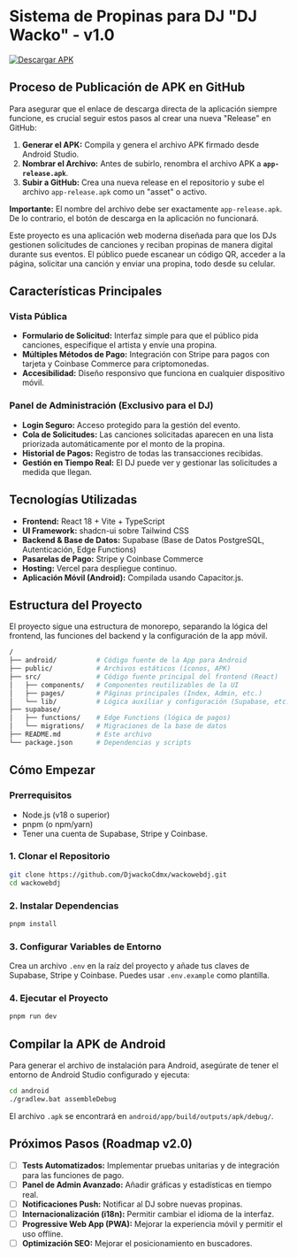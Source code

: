 # Sistema de Propinas para DJ "DJ Wacko" - v1.0

[![Descargar APK](https://img.shields.io/badge/Descargar-APK-brightgreen.svg)](https://github.com/DjwackoCdmx/wackowebdj/releases/latest/download/app-release.apk)

## Proceso de Publicación de APK en GitHub

Para asegurar que el enlace de descarga directa de la aplicación siempre funcione, es crucial seguir estos pasos al crear una nueva "Release" en GitHub:

1. **Generar el APK:** Compila y genera el archivo APK firmado desde Android Studio.
2. **Nombrar el Archivo:** Antes de subirlo, renombra el archivo APK a **`app-release.apk`**.
3. **Subir a GitHub:** Crea una nueva release en el repositorio y sube el archivo `app-release.apk` como un "asset" o activo.

**Importante:** El nombre del archivo debe ser exactamente `app-release.apk`. De lo contrario, el botón de descarga en la aplicación no funcionará.

Este proyecto es una aplicación web moderna diseñada para que los DJs gestionen solicitudes de canciones y reciban propinas de manera digital durante sus eventos. El público puede escanear un código QR, acceder a la página, solicitar una canción y enviar una propina, todo desde su celular.

## Características Principales

### Vista Pública

- **Formulario de Solicitud:** Interfaz simple para que el público pida canciones, especifique el artista y envíe una propina.
- **Múltiples Métodos de Pago:** Integración con Stripe para pagos con tarjeta y Coinbase Commerce para criptomonedas.
- **Accesibilidad:** Diseño responsivo que funciona en cualquier dispositivo móvil.

### Panel de Administración (Exclusivo para el DJ)

- **Login Seguro:** Acceso protegido para la gestión del evento.
- **Cola de Solicitudes:** Las canciones solicitadas aparecen en una lista priorizada automáticamente por el monto de la propina.
- **Historial de Pagos:** Registro de todas las transacciones recibidas.
- **Gestión en Tiempo Real:** El DJ puede ver y gestionar las solicitudes a medida que llegan.

## Tecnologías Utilizadas

- **Frontend:** React 18 + Vite + TypeScript
- **UI Framework:** shadcn-ui sobre Tailwind CSS
- **Backend & Base de Datos:** Supabase (Base de Datos PostgreSQL, Autenticación, Edge Functions)
- **Pasarelas de Pago:** Stripe y Coinbase Commerce
- **Hosting:** Vercel para despliegue continuo.
- **Aplicación Móvil (Android):** Compilada usando Capacitor.js.

## Estructura del Proyecto

El proyecto sigue una estructura de monorepo, separando la lógica del frontend, las funciones del backend y la configuración de la app móvil.

```bash
/
├── android/          # Código fuente de la App para Android
├── public/           # Archivos estáticos (íconos, APK)
├── src/              # Código fuente principal del frontend (React)
│   ├── components/   # Componentes reutilizables de la UI
│   ├── pages/        # Páginas principales (Index, Admin, etc.)
│   └── lib/          # Lógica auxiliar y configuración (Supabase, etc.)
├── supabase/
│   ├── functions/    # Edge Functions (lógica de pagos)
│   └── migrations/   # Migraciones de la base de datos
├── README.md         # Este archivo
└── package.json      # Dependencias y scripts
```

## Cómo Empezar

### Prerrequisitos

- Node.js (v18 o superior)
- pnpm (o npm/yarn)
- Tener una cuenta de Supabase, Stripe y Coinbase.

### 1. Clonar el Repositorio

```bash
git clone https://github.com/DjwackoCdmx/wackowebdj.git
cd wackowebdj
```

### 2. Instalar Dependencias

```bash
pnpm install
```

### 3. Configurar Variables de Entorno

Crea un archivo `.env` en la raíz del proyecto y añade tus claves de Supabase, Stripe y Coinbase. Puedes usar `.env.example` como plantilla.

### 4. Ejecutar el Proyecto

```bash
pnpm run dev
```

## Compilar la APK de Android

Para generar el archivo de instalación para Android, asegúrate de tener el entorno de Android Studio configurado y ejecuta:

```bash
cd android
./gradlew.bat assembleDebug
```

El archivo `.apk` se encontrará en `android/app/build/outputs/apk/debug/`.

## Próximos Pasos (Roadmap v2.0)

- [ ] **Tests Automatizados:** Implementar pruebas unitarias y de integración para las funciones de pago.
- [ ] **Panel de Admin Avanzado:** Añadir gráficas y estadísticas en tiempo real.
- [ ] **Notificaciones Push:** Notificar al DJ sobre nuevas propinas.
- [ ] **Internacionalización (i18n):** Permitir cambiar el idioma de la interfaz.
- [ ] **Progressive Web App (PWA):** Mejorar la experiencia móvil y permitir el uso offline.
- [ ] **Optimización SEO:** Mejorar el posicionamiento en buscadores.
